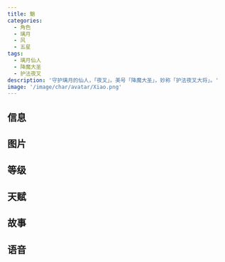 ```yaml
---
title: 魈
categories:
  - 角色
  - 璃月
  - 风
  - 五星
tags:
  - 璃月仙人
  - 降魔大圣
  - 护法夜叉
description: '守护璃月的仙人，「夜叉」。美号「降魔大圣」，妙称「护法夜叉大将」。'
image: '/image/char/avatar/Xiao.png'
---
```


## 信息

<char-card name="xiao"/>

## 图片

<char-image name="xiao"/>

## 等级

<char-level name="xiao"/>

## 天赋

<char-talent name="xiao"/>

## 故事

<char-story name="xiao"/>

## 语音

<char-voice name="xiao"/>

